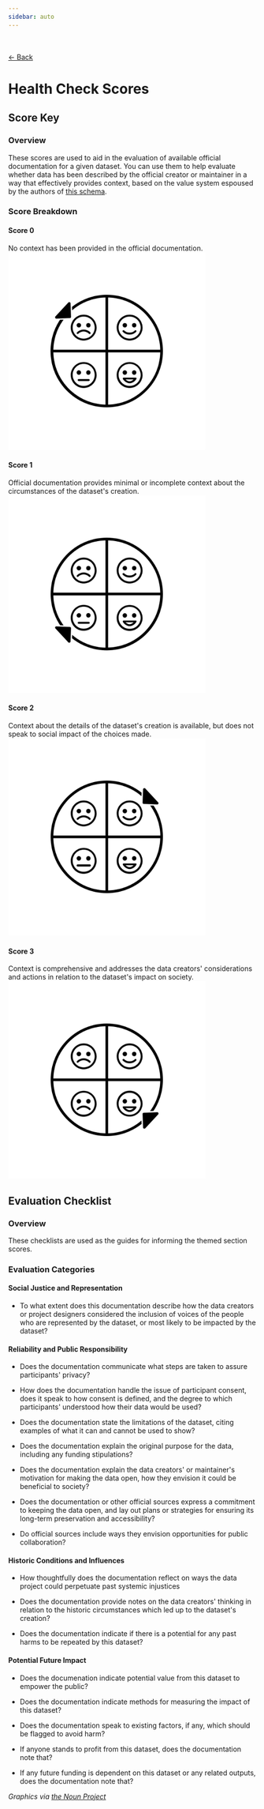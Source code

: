 ```yaml
--- 
sidebar: auto
---
```


<br>
<br>
<a href="javascript:history.back()">← Back</a>

# Health Check Scores

## Score Key

### Overview

These scores are used to aid in the evaluation of available official documentation for a given dataset. You can use them to help evaluate whether data has been described by the official creator or maintainer in a way that effectively provides context, based on the value system espoused by the authors of [this schema](./schema-full.html).

### Score Breakdown

#### Score 0
No context has been provided in the official documentation.<br>
<img src="./media/score0.png" alt="Score 0" width="400"><br>


#### Score 1
Official documentation provides minimal or incomplete context about the circumstances of the dataset's creation. <br>
<img src="./media/score1.png" alt="Score 1" width="400"><br>


#### Score 2
Context about the details of the dataset's creation is available, but does not speak to social impact of the choices made. <br>
<img src="./media/score2.png" alt="Score 2" width="400"><br>


#### Score 3
Context is comprehensive and addresses the data creators' considerations and actions in relation to the dataset's impact on society. <br>
<img src="./media/score3.png" alt="Score 3" width="400"><br>

## Evaluation Checklist

### Overview

These checklists are used as the guides for informing the themed section scores.

### Evaluation Categories

#### Social Justice and Representation

- To what extent does this documentation describe how the data creators or project designers considered the inclusion of voices of the people who are represented by the dataset, or most likely to be impacted by the dataset?

#### Reliability and Public Responsibility

- Does the documentation communicate what steps are taken to assure participants' privacy?

- How does the documentation handle the issue of participant consent, does it speak to how consent is defined, and the degree to which participants' understood how their data would be used?

- Does the documentation state the limitations of the dataset, citing examples of what it can and cannot be used to show?

- Does the documentation explain the original purpose for the data, including any funding stipulations?

- Does the documentation explain the data creators' or maintainer's motivation for making the data open, how they envision it could be beneficial to society?

- Does the documentation or other official sources express a commitment to keeping the data open, and lay out plans or strategies for ensuring its long-term preservation and accessibility?

- Do official sources include ways they envision opportunities for public collaboration?



#### Historic Conditions and Influences

- How thoughtfully does the documentation reflect on ways the data project could perpetuate past systemic injustices 

- Does the documentation provide notes on the data creators' thinking in relation to the historic circumstances which led up to the dataset's creation?

- Does the documentation indicate if there is a potential for any past harms to be repeated by this dataset?

#### Potential Future Impact

- Does the documenation indicate potential value from this dataset to empower the public?

- Does the documentation indicate methods for measuring the impact of this dataset?

- Does the documentation speak to existing factors, if any, which should be flagged to avoid harm?

- If anyone stands to profit from this dataset, does the documentation note that?

- If any future funding is dependent on this dataset or any related outputs, does the documentation note that?


*Graphics via [the Noun Project](https://thenounproject.com/term/rating/1293617/)*

